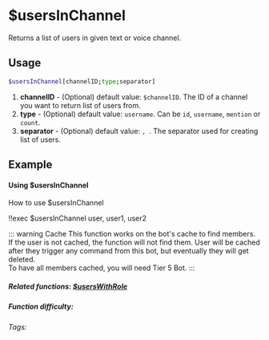 # $usersInChannel

Returns a list of users in given text or voice channel.

## Usage

```bash
$usersInChannel[channelID;type;separator]
```
1. **channelID** - (Optional) default value: `$channelID`. The ID of a channel you want to return list of users from.
2. **type** - (Optional) default value: `username`. Can be `id`, `username`, `mention` or `count`.
3. **separator** - (Optional) default value: `, `. The separator used for creating list of users.

## Example

#### Using $usersInChannel

How to use $usersInChannel

<discord-messages>
    <discord-message :bot="false" role-color="#d6e0ff" author="User" avatar="https://cdn.discordapp.com/embed/avatars/0.png">
        !!exec $usersInChannel
    </discord-message>
    <discord-message :bot="true" role-color="#5fb0fa" author="Custom Command" avatar="https://doc.ccommandbot.com/bot-profile.png">
        user, user1, user2
    </discord-message>
</discord-messages>

::: warning Cache
This function works on the bot's cache to find members.
If the user is not cached, the function will not find them.
User will be cached after they trigger any command from this bot, but eventually they will get deleted.<br>
To have all members cached, you will need Tier 5 Bot.
:::

##### Related functions: [$usersWithRole](../Member/usersWithRole.md)

##### Function difficulty: <Badge type="tip" text="Easy" vertical="middle" />
###### Tags: <Badge type="tip" text="InChannel" vertical="middle" /> <Badge type="tip" text="users" vertical="middle" />